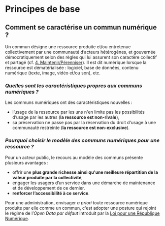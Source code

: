 # Principes de base

## Comment se caractérise un commun numérique ?

Un commun désigne une ressource produite et/ou entretenue collectivement par une communauté d’acteurs hétérogènes, et gouvernée démocratiquement selon des règles qui lui assurent son caractère collectif et partagé \(cf. [4. Maintenir/Pérenniser](https://vbachelet.frama.io/tutoriel-communs-numeriques/02-Tutoriel/#4-maintenir-perenniser)\). Il est dit numérique lorsque la ressource est dématérialisée : logiciel, base de données, contenu numérique \(texte, image, vidéo et/ou son\), etc.

### _Quelles sont les caractéristiques propres aux communs numériques ?_

Les communs numériques ont des caractéristiques nouvelles : 

* l’usage de la ressource par les uns n'en limite pas les possibilités d’usage par les autres \(**la ressource est non-rivale**\), 
* sa préservation ne passe pas par la réservation du droit d'usage à une communauté restreinte \(**la ressource est non-exclusive**\).

### _Pourquoi choisir le modèle des communs numériques pour une ressource ?_

Pour un acteur public, le recours au modèle des communs présente plusieurs avantages :

* offrir une **plus grande richesse ainsi qu'une meilleure répartition de la valeur produite par la collectivité**,
* engager les usagers d’un service dans une démarche de maintenance et de développement de ce dernier. 
* **renforcer l’accessibilité à ce service**. 

Pour une administration, envisager _a priori_ toute ressource numérique produite par elle comme un commun, c'est adopter une posture qui rejoint le régime de l’_Open Data par défaut_ introduit par la [Loi pour une République Numérique](https://www.economie.gouv.fr/republique-numerique).

## 


